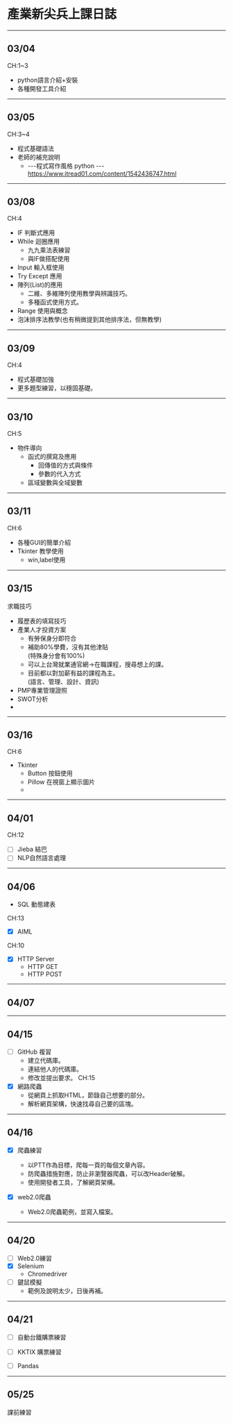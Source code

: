 # 產業新尖兵上課日誌

---
## 03/04
CH:1~3
+ python語言介紹+安裝
+ 各種開發工具介紹

---

## 03/05
CH:3~4
+ 程式基礎語法
+ 老師的補充說明
    + ---程式寫作風格 python ---
        https://www.itread01.com/content/1542436747.html

---

## 03/08
CH:4
+ IF 判斷式應用
+ While 迴圈應用
  + 九九乘法表練習
  + 與IF做搭配使用
+ Input 輸入框使用
+ Try Except 應用
+ 陣列(List)的應用
  + 二維、多維陣列使用教學與辨識技巧。
  + 多種函式使用方式。
+ Range 使用與概念
+ 泡沫排序法教學(也有稍微提到其他排序法，但無教學)
---

## 03/09

CH:4
+ 程式基礎加強
+ 更多題型練習，以穩固基礎。
---

## 03/10
CH:5
+ 物件導向
  + 函式的撰寫及應用
    + 回傳值的方式與條件
    + 參數的代入方式
  + 區域變數與全域變數
---
## 03/11
CH:6
+ 各種GUI的簡單介紹
+ Tkinter 教學使用
  + win,label使用

---

## 03/15
求職技巧
+ 履歷表的填寫技巧
+ 產業人才投資方案
  + 有勞保身分即符合
  + 補助80%學費，沒有其他津貼
    <br/>(特殊身分會有100%)
  + 可以上台灣就業通官網->在職課程，搜尋想上的課。
  + 目前都以對加薪有益的課程為主。
    <br/>(語言、管理、設計、資訊)
+ PMP專業管理證照
+ SWOT分析
+ 
---
## 03/16
CH:6
+ Tkinter
  + Button 按鈕使用
  + Pillow 在視窗上顯示圖片
  + 
---
## 04/01
CH:12
+ [ ] Jieba 結巴
+ [ ] NLP自然語言處理

---

## 04/06

+ SQL 動態建表

CH:13
+ [x] AIML

CH:10
+ [x] HTTP Server
  + HTTP GET
  + HTTP POST

---

## 04/07
---
## 04/15

+ [ ] GitHub 複習
  + 建立代碼庫。
  + 連結他人的代碼庫。
  + 修改並提出要求。
CH:15
+ [x] 網路爬蟲
  + 從網頁上抓取HTML，節錄自己想要的部分。
  + 解析網頁架構，快速找尋自己要的區塊。

---
## 04/16
+ [x] 爬蟲練習
  + 以PTT作為目標，爬每一頁的每個文章內容。
  + 防爬蟲措施對應，防止非瀏覽器爬蟲，可以改Header破解。
  + 使用開發者工具，了解網頁架構。

+ [x] web2.0爬蟲
  + Web2.0爬蟲範例，並寫入檔案。
---

## 04/20
+ [ ] Web2.0練習
+ [x] Selenium
  + Chromedriver
+ [ ] 鍵鼠模擬
  + 範例及說明太少，日後再補。

---

## 04/21
+ [ ] 自動台鐵購票練習
+ [ ] KKTIX 購票練習
+ [ ] Pandas



---

## 05/25

課前練習